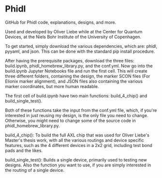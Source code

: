 # Phidl
GitHub for Phidl code, explanations, designs, and more.

Used and developed by Oliver Liebe while at the Center for Quantum Devices, at the Niels Bohr Institute of the University of Copenhagen. 

To get started, simply download the various dependencies, which are: phidl, pyyaml, and json. This can be done with the standard pip install procedure.

After having the prerequisite packages, download the three files: build.ipynb, phidl_homebrew_library.py, and the conf.yml. Now go into the build.ipynb Jupyter Notebooks file and run the first cell. This will create three different folders, containing the design, the marker SCON files (For Elionix marker alignment), and JSON files also containing the various marker coordinates, but more human readable. 

The first cell of build.ipynb have two main functions: build_4_chip() and build_single_test(). 

Both of these functions take the input from the conf.yml file, which, if you're interested in just reusing my design, is the only file you need to change. Otherwise, you might need to change some of the source code in phidl_homebrew_library.py. 

build_4_chip():
  To build the full AXL chip that was used for Oliver Liebe's Master's thesis work, with all the various routings and device specific features, such as the 4 different devices in a 2x2 grid, including test bond pads and the likes.

build_single_test():
  Builds a single device, primarily used to testing new designs. Also the function you want to use, if you are simply interested in the routing of a single device. 
